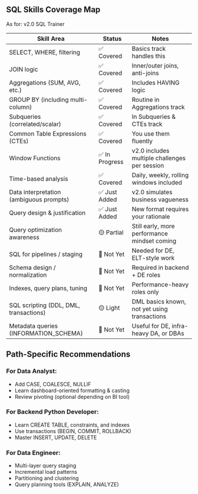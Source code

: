 ## SQL Skills Coverage Map

As for: v2.0 SQL Trainer

| Skill Area                              | Status        | Notes                                         |
| --------------------------------------- | ------------- | --------------------------------------------- |
| SELECT, WHERE, filtering                | ✅ Covered     | Basics track handles this                     |
| JOIN logic                              | ✅ Covered     | Inner/outer joins, anti-joins                 |
| Aggregations (SUM, AVG, etc.)           | ✅ Covered     | Includes HAVING logic                         |
| GROUP BY (including multi-column)       | ✅ Covered     | Routine in Aggregations track                 |
| Subqueries (correlated/scalar)          | ✅ Covered     | In Subqueries & CTEs track                    |
| Common Table Expressions (CTEs)         | ✅ Covered     | You use them fluently                         |
| Window Functions                        | ✅ In Progress | v2.0 includes multiple challenges per session |
| Time-based analysis                     | ✅ Covered     | Daily, weekly, rolling windows included       |
| Data interpretation (ambiguous prompts) | ✅ Just Added  | v2.0 simulates business vagueness             |
| Query design & justification            | ✅ Just Added  | New format requires your rationale            |
| Query optimization awareness            | 🟡 Partial    | Still early, more performance mindset coming  |
| SQL for pipelines / staging             | 🔴 Not Yet    | Needed for DE, ELT-style work                 |
| Schema design / normalization           | 🔴 Not Yet    | Required in backend + DE roles                |
| Indexes, query plans, tuning            | 🔴 Not Yet    | Performance-heavy roles only                  |
| SQL scripting (DDL, DML, transactions)  | 🟡 Light      | DML basics known, not yet using transactions  |
| Metadata queries (INFORMATION\_SCHEMA)  | 🔴 Not Yet    | Useful for DE, infra-heavy DA, or DBAs        |

## Path-Specific Recommendations

### For Data Analyst:

* Add CASE, COALESCE, NULLIF
* Learn dashboard-oriented formatting & casting
* Review pivoting (optional depending on BI tool)

### For Backend Python Developer:

* Learn CREATE TABLE, constraints, and indexes
* Use transactions (BEGIN, COMMIT, ROLLBACK)
* Master INSERT, UPDATE, DELETE

### For Data Engineer:

* Multi-layer query staging
* Incremental load patterns
* Partitioning and clustering
* Query planning tools (EXPLAIN, ANALYZE)
